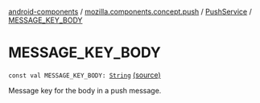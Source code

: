 [android-components](../../index.md) / [mozilla.components.concept.push](../index.md) / [PushService](index.md) / [MESSAGE_KEY_BODY](./-m-e-s-s-a-g-e_-k-e-y_-b-o-d-y.md)

# MESSAGE_KEY_BODY

`const val MESSAGE_KEY_BODY: `[`String`](https://kotlinlang.org/api/latest/jvm/stdlib/kotlin/-string/index.html) [(source)](https://github.com/mozilla-mobile/android-components/blob/master/components/concept/push/src/main/java/mozilla/components/concept/push/PushService.kt#L43)

Message key for the body in a push message.

